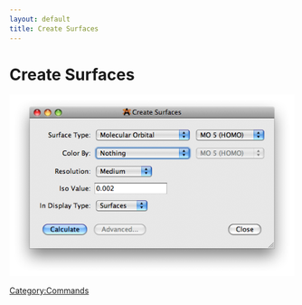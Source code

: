 ```yaml
---
layout: default
title: Create Surfaces
---
```


# Create Surfaces

![](Surfaces.png "Surfaces.png")

<Category:Commands>

